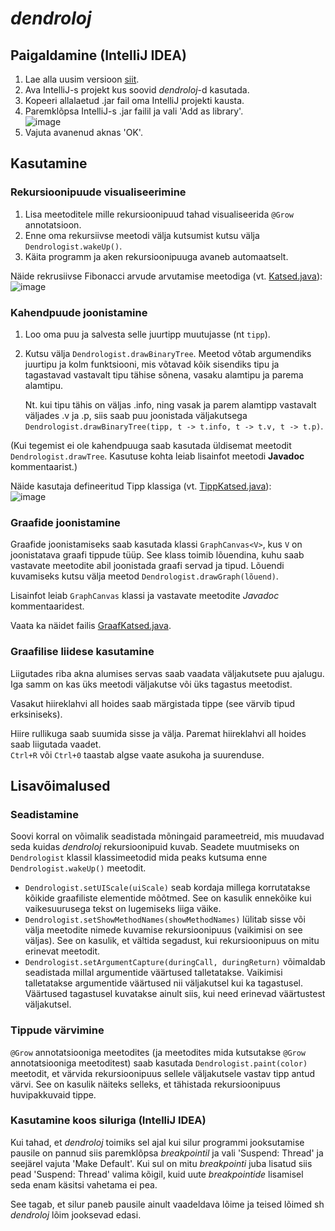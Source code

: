# _dendroloj_

## Paigaldamine (IntelliJ IDEA)
1. Lae alla uusim versioon [siit](https://github.com/Scytheface/dendroloj/releases/latest).
2. Ava IntelliJ-s projekt kus soovid _dendroloj_-d kasutada.
3. Kopeeri allalaetud .jar fail oma IntelliJ projekti kausta.
4. Paremklõpsa IntelliJ-s .jar failil ja vali 'Add as library'.  
   ![image](https://github.com/Scytheface/dendroloj/assets/5256211/c75a3b4f-92eb-4016-8801-5da6f2464378)
5. Vajuta avanenud aknas 'OK'.

## Kasutamine

### Rekursioonipuude visualiseerimine

1. Lisa meetoditele mille rekursioonipuud tahad visualiseerida `@Grow` annotatsioon.
2. Enne oma rekursiivse meetodi välja kutsumist kutsu välja `Dendrologist.wakeUp()`.
3. Käita programm ja aken rekursioonipuuga avaneb automaatselt.

Näide rekrusiivse Fibonacci arvude arvutamise meetodiga (vt. [Katsed.java](src/test/java/Katsed.java)):  
![image](https://github.com/Scytheface/dendroloj/assets/5256211/fe3ca679-a942-4e39-8611-f4c8536cdca4)

### Kahendpuude joonistamine

1. Loo oma puu ja salvesta selle juurtipp muutujasse (nt `tipp`).
2. Kutsu välja `Dendrologist.drawBinaryTree`. Meetod võtab argumendiks juurtipu ja kolm funktsiooni, mis võtavad kõik sisendiks tipu ja tagastavad vastavalt tipu tähise sõnena, vasaku alamtipu ja parema alamtipu.

   Nt. kui tipu tähis on väljas .info, ning vasak ja parem alamtipp vastavalt väljades .v ja .p, siis saab puu joonistada väljakutsega `Dendrologist.drawBinaryTree(tipp, t -> t.info, t -> t.v, t -> t.p)`.

(Kui tegemist ei ole kahendpuuga saab kasutada üldisemat meetodit `Dendrologist.drawTree`. Kasutuse kohta leiab lisainfot meetodi __Javadoc__ kommentaarist.)

Näide kasutaja defineeritud Tipp klassiga (vt. [TippKatsed.java](src/test/java/TippKatsed.java)):  
![image](https://github.com/Scytheface/dendroloj/assets/5256211/04b18c0b-4281-4c06-b3df-2b12a55b8867)

### Graafide joonistamine

Graafide joonistamiseks saab kasutada klassi `GraphCanvas<V>`, kus `V` on joonistatava graafi tippude tüüp.
See klass toimib lõuendina, kuhu saab vastavate meetodite abil joonistada graafi servad ja tipud.
Lõuendi kuvamiseks kutsu välja meetod `Dendrologist.drawGraph(lõuend)`.

Lisainfot leiab `GraphCanvas` klassi ja vastavate meetodite _Javadoc_ kommentaaridest.

Vaata ka näidet failis [GraafKatsed.java](src/test/java/GraafKatsed.java).

### Graafilise liidese kasutamine

Liigutades riba akna alumises servas saab vaadata väljakutsete puu ajalugu. Iga samm on kas üks meetodi väljakutse või üks tagastus meetodist.

Vasakut hiireklahvi all hoides saab märgistada tippe (see värvib tipud erksiniseks).

Hiire rullikuga saab suumida sisse ja välja. Paremat hiireklahvi all hoides saab liigutada vaadet.  
`Ctrl+R` või `Ctrl+0` taastab algse vaate asukoha ja suurenduse.

## Lisavõimalused

### Seadistamine

Soovi korral on võimalik seadistada mõningaid parameetreid, mis muudavad seda kuidas _dendroloj_ rekursioonipuid kuvab. Seadete muutmiseks on `Dendrologist` klassil klassimeetodid mida peaks kutsuma enne `Dendrologist.wakeUp()` meetodit.

* `Dendrologist.setUIScale(uiScale)` seab kordaja millega korrutatakse kõikide graafiliste elementide mõõtmed. See on kasulik ennekõike kui vaikesuurusega tekst on lugemiseks liiga väike.
* `Dendrologist.setShowMethodNames(showMethodNames)` lülitab sisse või välja meetodite nimede kuvamise rekursioonipuus (vaikimisi on see väljas). See on kasulik, et vältida segadust, kui rekursioonipuus on mitu erinevat meetodit.
* `Dendrologist.setArgumentCapture(duringCall, duringReturn)` võimaldab seadistada millal argumentide väärtused talletatakse. Vaikimisi talletatakse argumentide väärtused nii väljakutsel kui ka tagastusel. Väärtused tagastusel kuvatakse ainult siis, kui need erinevad väärtustest väljakutsel.

### Tippude värvimine

`@Grow` annotatsiooniga meetodites (ja meetodites mida kutsutakse `@Grow` annotatsiooniga meetoditest) saab kasutada `Dendrologist.paint(color)` meetodit, et värvida rekursioonipuus sellele väljakutsele vastav tipp antud värvi. See on kasulik näiteks selleks, et tähistada rekursioonipuus huvipakkuvaid tippe.

### Kasutamine koos siluriga (IntelliJ IDEA)

Kui tahad, et _dendroloj_ toimiks sel ajal kui silur programmi jooksutamise pausile on pannud siis paremklõpsa *breakpointil* ja vali 'Suspend: Thread' ja seejärel vajuta 'Make Default'. Kui sul on mitu *breakpointi* juba lisatud siis pead 'Suspend: Thread' valima kõigil, kuid uute *breakpointide* lisamisel seda enam käsitsi vahetama ei pea.

See tagab, et silur paneb pausile ainult vaadeldava lõime ja teised lõimed sh _dendroloj_ lõim jooksevad edasi.
